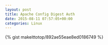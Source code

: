 ```yaml
---
layout: post                                                                                                              
title: Apache Config Digest Auth                                                                                                                       
date: 2015-08-11 07:57:05+00:00                                                                                                                        
categories: Linux                                                                                                                
---                                                                                                                              
```


{% gist makeittotop/892ae55eae8ed0186749 %}                                                                                                           

